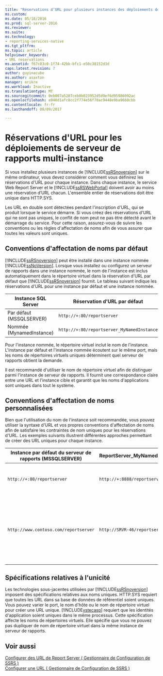 ```yaml
---
title: "Réservations d’URL pour plusieurs instances des déploiements de serveur de rapports | Documents Microsoft"
ms.custom: 
ms.date: 05/18/2016
ms.prod: sql-server-2016
ms.reviewer: 
ms.suite: 
ms.technology:
- reporting-services-native
ms.tgt_pltfrm: 
ms.topic: article
helpviewer_keywords:
- URL reservations
ms.assetid: f67c83c0-1f74-42bb-bfc1-e50c38152d3d
caps.latest.revision: 7
author: guyinacube
ms.author: asaxton
manager: erikre
ms.workload: Inactive
ms.translationtype: MT
ms.sourcegitcommit: 0eb007a5207ceb0b023952d5d9ef6d95986092ac
ms.openlocfilehash: e046d1afc8cc2f774e56f70ac9448e9ba9660cbb
ms.contentlocale: fr-fr
ms.lasthandoff: 08/09/2017

---
```

# <a name="url-reservations-for-multi-instance-report-server-deployments"></a>Réservations d'URL pour les déploiements de serveur de rapports multi-instance
  Si vous installez plusieurs instances de [!INCLUDE[ssRSnoversion](../../includes/ssrsnoversion-md.md)] sur le même ordinateur, vous devez considérer comment vous définirez les réservations d'URL pour chaque instance. Dans chaque instance, le service Web Report Server et le [!INCLUDE[ssRSWebPortal](../../includes/ssrswebportal.md)] doivent avoir au moins une réservation d’URL chacun. L'ensemble entier de réservations doit être unique dans HTTP.SYS.  
  
 Les URL en double sont détectées pendant l'inscription d'URL, qui se produit lorsque le service démarre. Si vous créez des réservations d'URL qui ne sont pas uniques, le conflit de nom peut ne pas être détecté avant le démarrage du service. Pour cette raison, assurez-vous de suivre les conventions ou les règles d'affectation de noms afin de vous assurer que toutes les valeurs sont uniques.  
  
## <a name="default-naming-conventions"></a>Conventions d'affectation de noms par défaut  
 [!INCLUDE[ssRSnoversion](../../includes/ssrsnoversion-md.md)] peut être installé dans une instance nommée [!INCLUDE[ssNoVersion](../../includes/ssnoversion-md.md)]. Lorsque vous installez ou configurez un serveur de rapports dans une instance nommée, le nom de l'instance est inclus automatiquement dans le répertoire virtuel dans la réservation d'URL par défaut que [!INCLUDE[ssRSnoversion](../../includes/ssrsnoversion-md.md)] fournit. Le tableau suivant indique les réservations d'URL pour une instance par défaut et une instance nommée.  
  
|Instance SQL Server|Réservation d'URL par défaut|  
|-------------------------|-----------------------------|  
|Par défaut (MSSQLSERVER)|`http://+:80/reportserver`|  
|Nommée (MynamedInstance)|`http://+:80/reportserver_MyNamedInstance`|  
  
 Pour l'instance nommée, le répertoire virtuel inclut le nom de l'instance. L'instance par défaut et l'instance nommée écoutent sur le même port, mais les noms de répertoires virtuels uniques déterminent quel serveur de rapports obtient la demande.  
  
 Il est recommandé d'utiliser le nom de répertoire virtuel afin de distinguer parmi l'instance de serveur de rapports. Il fournit une correspondance claire entre une URL et l'instance cible et garantit que les noms d'applications sont uniques dans tout le système.  
  
## <a name="custom-naming-conventions"></a>Conventions d'affectation de noms personnalisées  
 Bien que l'utilisation du nom de l'instance soit recommandée, vous pouvez utiliser la syntaxe d'URL et vos propres conventions d'affectation de noms afin de satisfaire les contraintes de nom uniques pour les réservations d'URL. Les exemples suivants illustrent différentes approches permettant de créer des URL uniques pour chaque instance.  
  
|Instance par défaut du serveur de rapports (MSSQLSERVER)|ReportServer_MyNamedInstance|Unicité|  
|----------------------------------------------------|-----------------------------------|----------------|  
|`http://+:80/reportserver`|`http://+:8888/reportserver`|Chaque instance écoute sur un port différent.|  
|`http://www.contoso.com/reportserver`|`http://SRVR-46/reportserver`|Chaque instance répond à différents noms de serveurs (nom de domaine complet et nom d'ordinateur).|  
  
## <a name="uniqueness-requirements"></a>Spécifications relatives à l'unicité  
 Les technologies sous-jacentes utilisées par [!INCLUDE[ssRSnoversion](../../includes/ssrsnoversion-md.md)] imposent des spécifications relatives aux noms uniques. HTTP.SYS requiert que toutes les URL dans sa base de données de référentiel soient uniques. Vous pouvez varier le port, le nom d'hôte ou le nom de répertoire virtuel pour créer une URL unique. [!INCLUDE[vstecasp](../../includes/vstecasp-md.md)] requiert que les identités d'application soient uniques dans le même processus. Cette spécification affecte les noms de répertoires virtuels. Elle spécifie que vous ne pouvez pas dupliquer de nom de répertoire virtuel dans la même instance de serveur de rapports.  
  
## <a name="see-also"></a>Voir aussi  
 [Configurer des URL de Report Server &#40; Gestionnaire de Configuration de SSRS &#41;](../../reporting-services/install-windows/configure-report-server-urls-ssrs-configuration-manager.md)   
 [Configurer une URL &#40; Gestionnaire de Configuration de SSRS &#41;](../../reporting-services/install-windows/configure-a-url-ssrs-configuration-manager.md)  
  
  

